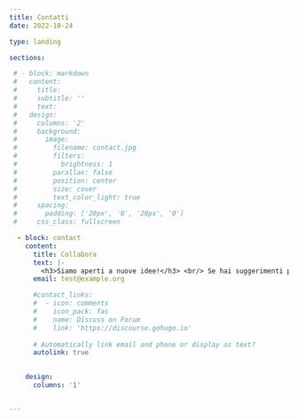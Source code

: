 ```yaml
---
title: Contatti
date: 2022-10-24

type: landing

sections:

 # - block: markdown
 #   content:
 #     title:
 #     subtitle: ''
 #     text:
 #   design:
 #     columns: '2'
 #     background:
 #       image: 
 #         filename: contact.jpg
 #         filters:
 #           brightness: 1
 #         parallax: false
 #         position: center
 #         size: cover
 #         text_color_light: true
 #     spacing:
 #       padding: ['20px', '0', '20px', '0']
 #     css_class: fullscreen

  - block: contact
    content:
      title: Collabora
      text: |-
        <h3>Siamo aperti a nuove idee!</h3> <br/> Se hai suggerimenti per argomenti o articoli che vorresti vedere su Data Manent, non esitare a contattarci. Crediamo che la tua partecipazione possa arricchire la nostra piattaforma, consentendoci di offrire contenuti più pertinenti e completi. La tua collaborazione è essenziale per costruire una risorsa informativa che risponda alle esigenze della nostra comunità digitale.
      email: test@example.org

      #contact_links:
      #  - icon: comments
      #    icon_pack: fas
      #    name: Discuss on Forum
      #    link: 'https://discourse.gohugo.io'
    
      # Automatically link email and phone or display as text?
      autolink: true
    

    design:
      columns: '1'


---
```

